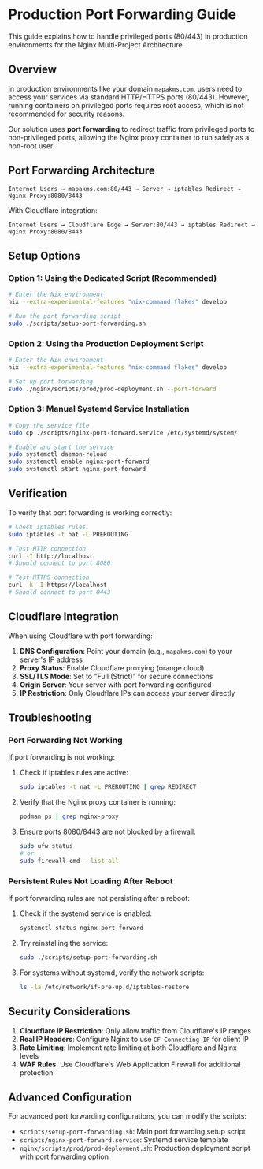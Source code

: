 # Production Port Forwarding Guide

This guide explains how to handle privileged ports (80/443) in production environments for the Nginx Multi-Project Architecture.

## Overview

In production environments like your domain `mapakms.com`, users need to access your services via standard HTTP/HTTPS ports (80/443). However, running containers on privileged ports requires root access, which is not recommended for security reasons.

Our solution uses **port forwarding** to redirect traffic from privileged ports to non-privileged ports, allowing the Nginx proxy container to run safely as a non-root user.

## Port Forwarding Architecture

```
Internet Users → mapakms.com:80/443 → Server → iptables Redirect → Nginx Proxy:8080/8443
```

With Cloudflare integration:

```
Internet Users → Cloudflare Edge → Server:80/443 → iptables Redirect → Nginx Proxy:8080/8443
```

## Setup Options

### Option 1: Using the Dedicated Script (Recommended)

```bash
# Enter the Nix environment
nix --extra-experimental-features "nix-command flakes" develop

# Run the port forwarding script
sudo ./scripts/setup-port-forwarding.sh
```

### Option 2: Using the Production Deployment Script

```bash
# Enter the Nix environment
nix --extra-experimental-features "nix-command flakes" develop

# Set up port forwarding
sudo ./nginx/scripts/prod/prod-deployment.sh --port-forward
```

### Option 3: Manual Systemd Service Installation

```bash
# Copy the service file
sudo cp ./scripts/nginx-port-forward.service /etc/systemd/system/

# Enable and start the service
sudo systemctl daemon-reload
sudo systemctl enable nginx-port-forward
sudo systemctl start nginx-port-forward
```

## Verification

To verify that port forwarding is working correctly:

```bash
# Check iptables rules
sudo iptables -t nat -L PREROUTING

# Test HTTP connection
curl -I http://localhost
# Should connect to port 8080

# Test HTTPS connection
curl -k -I https://localhost
# Should connect to port 8443
```

## Cloudflare Integration

When using Cloudflare with port forwarding:

1. **DNS Configuration**: Point your domain (e.g., `mapakms.com`) to your server's IP address
2. **Proxy Status**: Enable Cloudflare proxying (orange cloud)
3. **SSL/TLS Mode**: Set to "Full (Strict)" for secure connections
4. **Origin Server**: Your server with port forwarding configured
5. **IP Restriction**: Only Cloudflare IPs can access your server directly

## Troubleshooting

### Port Forwarding Not Working

If port forwarding is not working:

1. Check if iptables rules are active:
   ```bash
   sudo iptables -t nat -L PREROUTING | grep REDIRECT
   ```

2. Verify that the Nginx proxy container is running:
   ```bash
   podman ps | grep nginx-proxy
   ```

3. Ensure ports 8080/8443 are not blocked by a firewall:
   ```bash
   sudo ufw status
   # or
   sudo firewall-cmd --list-all
   ```

### Persistent Rules Not Loading After Reboot

If port forwarding rules are not persisting after a reboot:

1. Check if the systemd service is enabled:
   ```bash
   systemctl status nginx-port-forward
   ```

2. Try reinstalling the service:
   ```bash
   sudo ./scripts/setup-port-forwarding.sh
   ```

3. For systems without systemd, verify the network scripts:
   ```bash
   ls -la /etc/network/if-pre-up.d/iptables-restore
   ```

## Security Considerations

1. **Cloudflare IP Restriction**: Only allow traffic from Cloudflare's IP ranges
2. **Real IP Headers**: Configure Nginx to use `CF-Connecting-IP` for client IP
3. **Rate Limiting**: Implement rate limiting at both Cloudflare and Nginx levels
4. **WAF Rules**: Use Cloudflare's Web Application Firewall for additional protection

## Advanced Configuration

For advanced port forwarding configurations, you can modify the scripts:

- `scripts/setup-port-forwarding.sh`: Main port forwarding setup script
- `scripts/nginx-port-forward.service`: Systemd service template
- `nginx/scripts/prod/prod-deployment.sh`: Production deployment script with port forwarding option 